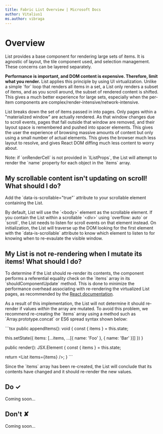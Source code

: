 ```yaml
---
title: Fabric List Overview | Microsoft Docs
author: Vitalius1
ms.author: vibraga
---
```


# Overview
List provides a base component for rendering large sets of items. It is agnostic of layout, the tile component used, and selection management. These concerns can be layered separately.

**Performance is important, and DOM content is expensive. Therefore, limit what you render.** List applies this principle by using UI virtualization. Unlike a simple &#x60;for&#x60; loop that renders all items in a set, a List only renders a subset of items, and as you scroll around, the subset of rendered content is shifted. This gives a much better experience for large sets, especially when the per-item components are complex&#x2F;render-intensive&#x2F;network-intensive.

List breaks down the set of items passed in into pages. Only pages within a &quot;materialized window&quot; are actually rendered. As that window changes due to scroll events, pages that fall outside that window are removed, and their layout space is remembered and pushed into spacer elements. This gives the user the experience of browsing massive amounts of content but only using a small number of actual elements. This gives the browser much less layout to resolve, and gives React DOM diffing much less content to worry about.

Note: if &#x60;onRenderCell&#x60; is not provided in &#x60;IListProps&#x60;, the List will attempt to render the &#x60;name&#x60; property for each object in the &#x60;items&#x60; array.

## My scrollable content isn&#39;t updating on scroll! What should I do?

Add the &#x60;data-is-scrollable&#x3D;&quot;true&quot;&#x60; attribute to your scrollable element containing the List.

By default, List will use the &#x60;&lt;body&gt;&#x60; element as the scrollable element. If you contain the List within a scrollable &#x60;&lt;div&gt;&#x60; using &#x60;overflow: auto&#x60; or &#x60;scroll&#x60;, the List needs to listen for scroll events on that element instead. On initialization, the List will traverse up the DOM looking for the first element with the &#x60;data-is-scrollable&#x60; attribute to know which element to listen to for knowing when to re-evaulate the visible window.

## My List is not re-rendering when I mutate its items! What should I do?

To determine if the List should re-render its contents, the component performs a referential equality check on the &#x60;items&#x60; array in its &#x60;shouldComponentUpdate&#x60; method. This is done to minimize the performance overhead associating with re-rendering the virtualized List pages, as recommended by the [React documentation](https:&#x2F;&#x2F;reactjs.org&#x2F;docs&#x2F;optimizing-performance.html#the-power-of-not-mutating-data).

As a result of this implementation, the List will not determine it should re-render if values _within_ the array are mutated. To avoid this problem, we recommend re-creating the &#x60;items&#x60; array using a method such as &#x60;Array.prototype.concat&#x60; or ES6 spread syntax shown below:

&#x60;&#x60;&#x60;tsx
public appendItems(): void {
  const { items } &#x3D; this.state;

  this.setState({
    items: [...items, ...[{ name: &#39;Foo&#39; }, { name: &#39;Bar&#39; }]]
  })
}

public render(): JSX.Element {
  const { items } &#x3D; this.state;

  return &lt;List items&#x3D;{items} &#x2F;&gt;;
}
&#x60;&#x60;&#x60;

Since the &#x60;items&#x60; array has been re-created, the List will conclude that its contents have changed and it should re-render the new values.



## Do &#10003;
Coming soon...

## Don't &#10008;
Coming soon...
